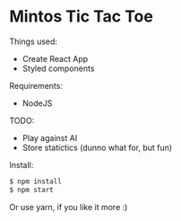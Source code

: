 # Mintos Tic Tac Toe

Things used:
- Create React App
- Styled components

Requirements:
- NodeJS

TODO:
- Play against AI
- Store statictics (dunno what for, but fun)

Install:
```sh
$ npm install
$ npm start
```

Or use yarn, if you like it more :)


